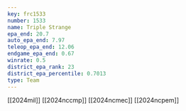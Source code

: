 ```yaml
---
key: frc1533
number: 1533
name: Triple Strange
epa_end: 20.7
auto_epa_end: 7.97
teleop_epa_end: 12.06
endgame_epa_end: 0.67
winrate: 0.5
district_epa_rank: 23
district_epa_percentile: 0.7013
type: Team
---
```

[[2024mil]]
[[2024nccmp]]
[[2024ncmec]]
[[2024ncpem]]

